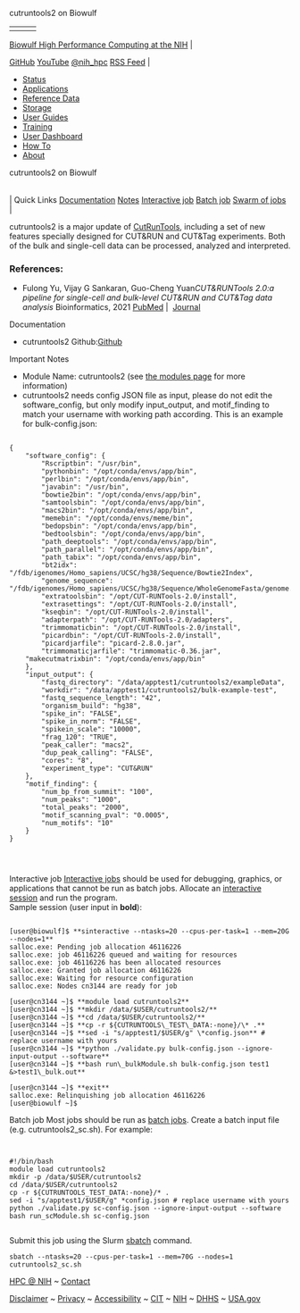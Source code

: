 














cutruntools2 on Biowulf


  







|  |  |  |
| --- | --- | --- |
|  | 
[Biowulf High Performance Computing at the NIH](https://hpc.nih.gov)
 | 





[GitHub](https://github.com/NIH-HPC)
[YouTube](https://www.youtube.com/channel/UCx-kNd1kBskYr5KLT9-Erew)
[@nih_hpc](https://twitter.com/nih_hpc)
[RSS Feed](https://hpc.nih.gov/hpc_RSS.xml)
 |




* [Status](https://hpc.nih.gov/systems/status/)
* [Applications](https://hpc.nih.gov/apps/)
* [Reference Data](https://hpc.nih.gov/apps/db.php)
* [Storage](https://hpc.nih.gov/storage/)
* [User Guides](https://hpc.nih.gov/docs/user_guides.html)
* [Training](https://hpc.nih.gov/training/)
* [User Dashboard](https://hpc.nih.gov/dashboard/)
* [How To](https://hpc.nih.gov/docs/how_to.html)
* [About](https://hpc.nih.gov/about/)







cutruntools2 on Biowulf


|  |
| --- |
| 
Quick Links
[Documentation](#doc)
[Notes](#notes)
[Interactive job](#int) 
[Batch job](#sbatch) 
[Swarm of jobs](#swarm) 
 |



cutruntools2 is a major update of [CutRunTools](https://hpc.nih.gov/apps/CutRunTools.html), including a set of new features specially designed for CUT&RUN and CUT&Tag experiments. Both of the bulk and single-cell data can be processed, analyzed and interpreted. 






### References:


* Fulong Yu, Vijay G Sankaran, Guo-Cheng Yuan*CUT&RUNTools 2.0:a pipeline for single-cell and bulk-level CUT&RUN and CUT&Tag data analysis* Bioinformatics, 2021
 [PubMed](https://pubmed.ncbi.nlm.nih.gov/34244724/) | 
 [Journal](https://academic.oup.com/bioinformatics/advance-article/doi/10.1093/bioinformatics/btab507/6318389)


Documentation
* cutruntools2 Github:[Github](https://github.com/fl-yu/CUT-RUNTools-2.0)


Important Notes
* Module Name: cutruntools2 (see [the modules page](/apps/modules.html) for more information)
 * cutruntools2 needs config JSON file as input, please do not edit the software\_config, but only modify input\_output, and motif\_finding to match your username with working path according. This is an example for bulk-config.json:
 
```

{
    "software_config": {
        "Rscriptbin": "/usr/bin",
        "pythonbin": "/opt/conda/envs/app/bin",
        "perlbin": "/opt/conda/envs/app/bin",
        "javabin": "/usr/bin",
        "bowtie2bin": "/opt/conda/envs/app/bin",
        "samtoolsbin": "/opt/conda/envs/app/bin",
        "macs2bin": "/opt/conda/envs/app/bin",
        "memebin": "/opt/conda/envs/meme/bin",
        "bedopsbin": "/opt/conda/envs/app/bin",
        "bedtoolsbin": "/opt/conda/envs/app/bin",
        "path_deeptools": "/opt/conda/envs/app/bin",
        "path_parallel": "/opt/conda/envs/app/bin",
        "path_tabix": "/opt/conda/envs/app/bin",
        "bt2idx": "/fdb/igenomes/Homo_sapiens/UCSC/hg38/Sequence/Bowtie2Index",
        "genome_sequence": "/fdb/igenomes/Homo_sapiens/UCSC/hg38/Sequence/WholeGenomeFasta/genome.fa",
        "extratoolsbin": "/opt/CUT-RUNTools-2.0/install",
        "extrasettings": "/opt/CUT-RUNTools-2.0/install",
        "kseqbin": "/opt/CUT-RUNTools-2.0/install",
        "adapterpath": "/opt/CUT-RUNTools-2.0/adapters",
        "trimmomaticbin": "/opt/CUT-RUNTools-2.0/install",
        "picardbin": "/opt/CUT-RUNTools-2.0/install",
        "picardjarfile": "picard-2.8.0.jar",
        "trimmomaticjarfile": "trimmomatic-0.36.jar",
	"makecutmatrixbin": "/opt/conda/envs/app/bin"
    },
    "input_output": {
        "fastq_directory": "/data/apptest1/cutruntools2/exampleData",
        "workdir": "/data/apptest1/cutruntools2/bulk-example-test",
        "fastq_sequence_length": "42",
        "organism_build": "hg38",
        "spike_in": "FALSE",
        "spike_in_norm": "FALSE",
        "spikein_scale": "10000",
        "frag_120": "TRUE",
        "peak_caller": "macs2",
        "dup_peak_calling": "FALSE",
        "cores": "8",
        "experiment_type": "CUT&RUN"
    },
    "motif_finding": {
        "num_bp_from_summit": "100",
        "num_peaks": "1000",
        "total_peaks": "2000",
        "motif_scanning_pval": "0.0005",
        "num_motifs": "10"
    }
}


	
```




Interactive job
[Interactive jobs](/docs/userguide.html#int) should be used for debugging, graphics, or applications that cannot be run as batch jobs.
Allocate an [interactive session](/docs/userguide.html#int) and run the program.   
Sample session (user input in **bold**):



```

[user@biowulf]$ **sinteractive --ntasks=20 --cpus-per-task=1 --mem=20G --nodes=1**
salloc.exe: Pending job allocation 46116226
salloc.exe: job 46116226 queued and waiting for resources
salloc.exe: job 46116226 has been allocated resources
salloc.exe: Granted job allocation 46116226
salloc.exe: Waiting for resource configuration
salloc.exe: Nodes cn3144 are ready for job

[user@cn3144 ~]$ **module load cutruntools2**
[user@cn3144 ~]$ **mkdir /data/$USER/cutruntools2/**
[user@cn3144 ~]$ **cd /data/$USER/cutruntools2/**
[user@cn3144 ~]$ **cp -r ${CUTRUNTOOLS\_TEST\_DATA:-none}/\* .**
[user@cn3144 ~]$ **sed -i "s/apptest1/$USER/g" \*config.json** # replace username with yours
[user@cn3144 ~]$ **python ./validate.py bulk-config.json --ignore-input-output --software**
[user@cn3144 ~]$ **bash run\_bulkModule.sh bulk-config.json test1 &>test1\_bulk.out**

[user@cn3144 ~]$ **exit**
salloc.exe: Relinquishing job allocation 46116226
[user@biowulf ~]$

```


Batch job
Most jobs should be run as [batch jobs](/docs/userguide.html#submit).
Create a batch input file (e.g. cutruntools2\_sc.sh). For example:



```


#!/bin/bash
module load cutruntools2
mkdir -p /data/$USER/cutruntools2
cd /data/$USER/cutruntools2
cp -r ${CUTRUNTOOLS_TEST_DATA:-none}/* .
sed -i "s/apptest1/$USER/g" *config.json # replace username with yours
python ./validate.py sc-config.json --ignore-input-output --software
bash run_scModule.sh sc-config.json


```

Submit this job using the Slurm [sbatch](/docs/userguide.html) command.



```
sbatch --ntasks=20 --cpus-per-task=1 --mem=70G --nodes=1 cutruntools2_sc.sh
```












[HPC @ NIH](https://hpc.nih.gov/)  ~
[Contact](/about/contact.html)


[Disclaimer](/docs/disclaimer.html) ~
[Privacy](/docs/privacy.html) ~
[Accessibility](/docs/accessibility.html) ~
[CIT](http://cit.nih.gov/) ~
[NIH](http://www.nih.gov/) ~
[DHHS](http://www.dhhs.gov/) ~
[USA.gov](http://www.firstgov.gov/)



  



